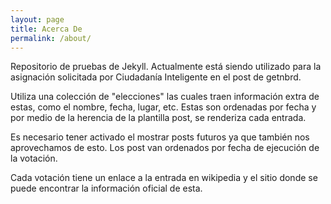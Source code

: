 ```yaml
---
layout: page
title: Acerca De
permalink: /about/
---
```

 Repositorio de pruebas de Jekyll. Actualmente está siendo utilizado para la
  asignación solicitada por Ciudadanía Inteligente en el post de getnbrd. 
  
  Utiliza una colección de "elecciones" las cuales traen información extra de estas, como el nombre,
  fecha, lugar, etc. Estas son ordenadas por fecha y por medio de la herencia de la plantilla
  post, se renderiza cada entrada. 
  
  Es necesario tener activado el mostrar posts futuros ya que
  también nos aprovechamos de esto. Los post van ordenados por fecha de ejecución de la votación.
  
  Cada votación tiene un enlace a la entrada en wikipedia y el sitio donde se puede encontrar la 
  información oficial de esta.
